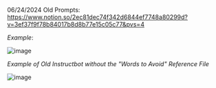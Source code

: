 06/24/2024 Old Prompts: https://www.notion.so/2ec81dec74f342d6844ef7748a80299d?v=3ef37f9f78b84017b8d8b77e15c05c77&pvs=4

*Example*:

![image](https://github.com/NDAR123909/Prompt-Hub-Fine-Tuning-Edits/assets/149982776/41c74934-509a-4bff-926d-6de5e0236812)

*Example of Old Instructbot without the "Words to Avoid" Reference File*

![image](https://github.com/NDAR123909/Prompt-Hub-Fine-Tuning-Edits/assets/149982776/839e6c28-b87a-4031-9635-18d2d4464cf0)

